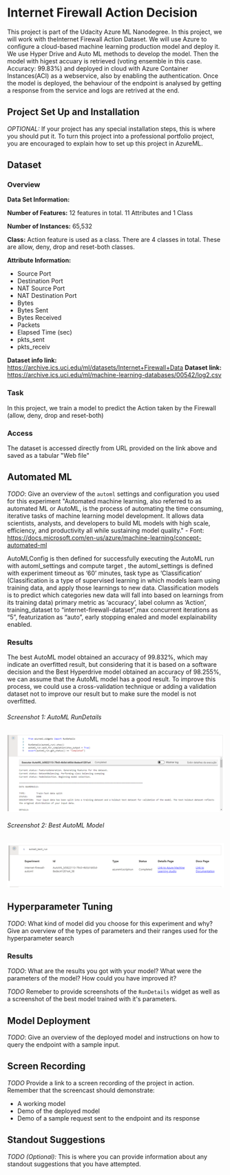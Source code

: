 # Internet Firewall Action Decision

This project is part of the Udacity Azure ML Nanodegree. In this project, we will work with theInternet Firewall Action Dataset. We will use Azure to configure a cloud-based machine learning production model and deploy it. We use Hyper Drive and Auto ML methods to develop the model. Then the model with higest accuary is retrieved (voting ensemble in this case. Accuracy: 99.83%) and deployed in cloud with Azure Container Instances(ACI) as a webservice, also by enabling the authentication. Once the model is deployed, the behaviour of the endpoint is analysed by getting a response from the service and logs are retrived at the end.



## Project Set Up and Installation
*OPTIONAL:* If your project has any special installation steps, this is where you should put it. To turn this project into a professional portfolio project, you are encouraged to explain how to set up this project in AzureML.

## Dataset

### Overview

**Data Set Information:**

**Number of Features:** 12 features in total. 11 Attributes and 1 Class

**Number of Instances:** 65,532

**Class:**
Action feature is used as a class. There are 4 classes in total. These are allow, deny, drop and reset-both classes.

**Attribute Information:**

- Source Port
- Destination Port
- NAT Source Port
- NAT Destination Port
- Bytes
- Bytes Sent
- Bytes Received
- Packets
- Elapsed Time (sec)
- pkts_sent
- pkts_receiv


**Dataset info link:** https://archive.ics.uci.edu/ml/datasets/Internet+Firewall+Data
**Dataset link:** https://archive.ics.uci.edu/ml/machine-learning-databases/00542/log2.csv

### Task
In this project, we train a model to predict the Action taken by the Firewall (allow, deny, drop and reset-both)

### Access
The dataset is accessed directly from URL provided on the link above and saved as a tabular "Web file"

## Automated ML
*TODO*: Give an overview of the `automl` settings and configuration you used for this experiment
"Automated machine learning, also referred to as automated ML or AutoML, is the process of automating the time consuming, iterative tasks of machine learning model development. It allows data scientists, analysts, and developers to build ML models with high scale, efficiency, and productivity all while sustaining model quality." - Font: https://docs.microsoft.com/en-us/azure/machine-learning/concept-automated-ml

AutoMLConfig is then defined for successfully executing the AutoML run with automl_settings and compute target , the automl_settings is defined with experiment timeout as ‘60’ minutes, task type as ‘Classification’ (Classification is a type of supervised learning in which models learn using training data, and apply those learnings to new data. Classification models is to predict which categories new data will fall into based on learnings from its training data) primary metric as ‘accuracy’, label column as ‘Action’, training_dataset to “internet-firewall-dataset”,max concurrent iterations as “5”, featurization as “auto”, early stopping enaled and model explainability enabled.

### Results
The best AutoML model obtained an accuracy of 99.832%, which may indicate an overfitted result, but considering that it is based on a software decision and the Best Hyperdrive model obtained an accuracy of 98.255%, we can assume that the AutoML model has a good result. To improve this process, we could use a cross-validation technique or adding a validation dataset not to improve our result but to make sure the model is not overfitted. 

###### Screenshot 1: AutoML RunDetails
![RunDetais_AutoML](.//step_2/1_RunDetais_AutoML.png)	


###### Screenshot 2: Best AutoML Model
![RunDetais_AutoML](.//step_2/2_Best_model_RunID_AutoML.png)	


## Hyperparameter Tuning
*TODO*: What kind of model did you choose for this experiment and why? Give an overview of the types of parameters and their ranges used for the hyperparameter search


### Results
*TODO*: What are the results you got with your model? What were the parameters of the model? How could you have improved it?

*TODO* Remeber to provide screenshots of the `RunDetails` widget as well as a screenshot of the best model trained with it's parameters.

## Model Deployment
*TODO*: Give an overview of the deployed model and instructions on how to query the endpoint with a sample input.

## Screen Recording
*TODO* Provide a link to a screen recording of the project in action. Remember that the screencast should demonstrate:
- A working model
- Demo of the deployed  model
- Demo of a sample request sent to the endpoint and its response

## Standout Suggestions
*TODO (Optional):* This is where you can provide information about any standout suggestions that you have attempted.
